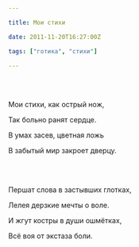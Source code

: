 ```yaml
---

title: Мои стихи

date: 2011-11-20T16:27:00Z

tags: ["готика", "стихи"]

---
```


<br/><br/>

Мои стихи, как острый нож,

Так больно ранят сердце.

В умах засев, цветная ложь

В забытый мир закроет дверцу.

<br/><br/>

Першат слова в застывших глотках,

Лелея дерзкие мечты о воле.

И жгут костры в души ошмётках,

Всё воя от экстаза боли.